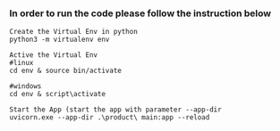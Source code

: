 ### In order to run the code please follow the instruction below

```
Create the Virtual Env in python
python3 -m virtualenv env

Active the Virtual Env
#linux
cd env & source bin/activate 

#windows
cd env & script\activate 

Start the App (start the app with parameter --app-dir
uvicorn.exe --app-dir .\product\ main:app --reload
```
